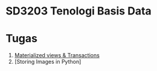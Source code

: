 # SD3203 Tenologi Basis Data

# Tugas
1. [Materialized views & Transactions](/RB-121450013-AnasthashyaRachman/RB-121450013-StoringImagesInPython/RB-121450013.md)
2. [Storing Images in Python]
